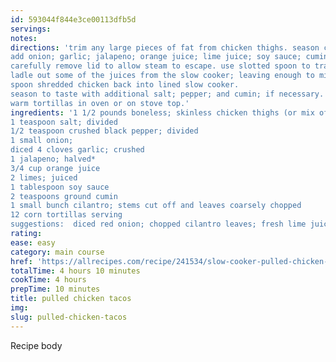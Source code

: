 ```yaml
---
id: 593044f844e3ce00113dfb5d
servings:
notes:
directions: 'trim any large pieces of fat from chicken thighs. season chicken with half the salt and pepper; add to slow cooker.
add onion; garlic; jalapeno; orange juice; lime juice; soy sauce; cumin; and the remaining salt and pepper to slow cooker. stir gently with a wooden or silicon spoon to combine.cover and cook on high setting for 2 to 3 hours or low-heat setting for 4 to5 hours; until chicken is done.
carefully remove lid to allow steam to escape. use slotted spoon to transfer chicken to a large bowl or cutting board. shred into bite-size chunks. the chicken should easily shred when it is cooked through.
ladle out some of the juices from the slow cooker; leaving enough to mix with shredded chicken.
spoon shredded chicken back into lined slow cooker.
season to taste with additional salt; pepper; and cumin; if necessary.
warm tortillas in oven or on stove top.'
ingredients: '1 1/2 pounds boneless; skinless chicken thighs (or mix of thighs and breasts)
1 teaspoon salt; divided
1/2 teaspoon crushed black pepper; divided
1 small onion;
diced 4 cloves garlic; crushed
1 jalapeno; halved*
3/4 cup orange juice
2 limes; juiced
1 tablespoon soy sauce
2 teaspoons ground cumin
1 small bunch cilantro; stems cut off and leaves coarsely chopped
12 corn tortillas serving
suggestions:  diced red onion; chopped cilantro leaves; fresh lime juice add all ingredients to list'
rating:
ease: easy
category: main course
href: 'https://allrecipes.com/recipe/241534/slow-cooker-pulled-chicken-tacos/'
totalTime: 4 hours 10 minutes
cookTime: 4 hours
prepTime: 10 minutes
title: pulled chicken tacos
img:
slug: pulled-chicken-tacos
---
```

Recipe body